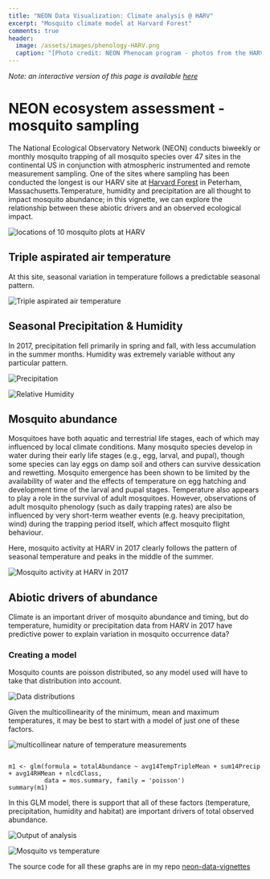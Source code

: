 ```yaml
---
title: "NEON Data Visualization: Climate analysis @ HARV"
excerpt: "Mosquito climate model at Harvard Forest"
comments: true
header:
  image: /assets/images/phenology-HARV.png
  caption: "[Photo credit: NEON Phenocam program - photos from the HARV tower](https://www.neonscience.org/data-collection/phenocams)"
---
```

_Note: an interactive version of this page is available [here](//klevan.github.io/posts/data_viz_1.html)_

# NEON ecosystem assessment - mosquito sampling
The National Ecological Observatory Network (NEON) conducts biweekly or monthly mosquito trapping of all mosquito species over 47 sites in the continental US in conjunction with atmospheric instrumented and remote measurement sampling. One of the sites where sampling has been conducted the longest is our HARV site at [Harvard Forest](https://www.neonscience.org/field-sites/field-sites-map/HARV) in Peterham, Massachusetts.Temperature, humidity and precipitation are all thought to impact mosquito abundance; in this vignette, we can explore the relationship between these abiotic drivers and an observed ecological impact.

![locations of 10 mosquito plots at HARV](//klevan.github.io/assets/images/HARV-site.png)

## Triple aspirated air temperature

At this site, seasonal variation in temperature follows a predictable seasonal pattern.

![Triple aspirated air temperature](//klevan.github.io/assets/images/rfigs/temp-HARV-2017.jpeg)

## Seasonal Precipitation & Humidity

In 2017, precipitation fell primarily in spring and fall, with less accumulation in the summer months. Humidity was extremely variable without any particular pattern.

![Precipitation](//klevan.github.io/assets/images/rfigs/precip-HARV-2017.jpeg)

![Relative Humidity](//klevan.github.io/assets/images/rfigs/RH-HARV-2017.jpeg)

## Mosquito abundance

Mosquitoes have both aquatic and terrestrial life stages, each of which may influenced by local climate conditions. Many mosquito species develop in water during their early life stages (e.g., egg, larval, and pupal), though some species can lay eggs on damp soil and others can survive dessication and rewetting. Mosquito emergence has been shown to be limited by the availability of water and the effects of temperature on egg hatching and development time of the larval and pupal stages. Temperature also appears to play a role in the survival of adult mosquitoes. However, observations of adult  mosquito phenology (such as daily trapping rates) are also be influenced by very short-term weather events (e.g. heavy precipitation, wind) during the trapping period itself, which affect mosquito flight behaviour. 

Here, mosquito activity at HARV in 2017 clearly follows the pattern of seasonal temperature and peaks in the middle of the summer.

![Mosquito activity at HARV in 2017](//klevan.github.io/assets/images/rfigs/mosquito-HARV-2017.jpeg)

## Abiotic drivers of abundance

Climate is an important driver of mosquito abundance and timing, but do temperature, humidity or precipitation data from HARV in 2017 have predictive power to explain variation in mosquito occurrence data?

### Creating a model

Mosquito counts are poisson distributed, so any model used will have to take that distribution into account.

![Data distributions](//klevan.github.io/assets/images/rfigs/distribution-HARV-2017.jpeg)

Given the multicollinearity of the minimum, mean and maximum temperatures, it may be best to start with a model of just one of these factors.

![multicollinear nature of temperature measurements](//klevan.github.io/assets/images/rfigs/mulitcollinear-HARV-2017.jpeg)

```

m1 <- glm(formula = totalAbundance ~ avg14TempTripleMean + sum14Precip + avg14RHMean + nlcdClass, 
          data = mos.summary, family = 'poisson')
summary(m1)

```

In this GLM model, there is support that all of these factors (temperature, precipitation, humidity and habitat) are important drivers of total observed abundance. 

![Output of analysis](//klevan.github.io/assets/images/rfigs/glm-HARV-2017.jpg)

![Mosquito vs temperature](//klevan.github.io/assets/images/rfigs/mosq-temp-HARV-2017.jpeg)

The source code for all these graphs are in my repo [neon-data-vignettes](http://github.com/klevan/neon-data-vignettes)
